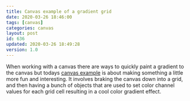 ```yaml
---
title: Canvas example of a gradient grid
date: 2020-03-26 18:46:00
tags: [canvas]
categories: canvas
layout: post
id: 636
updated: 2020-03-26 18:49:28
version: 1.0
---
```


When working with a canvas there are ways to quickly paint a gradient to the canvas but todays [canvas example](/2020/03/23/canvas-example/) is about making something a little more fun and interesting. It involves braking the canvas down into a grid, and then having a bunch of objects that are used to set color channel values for each grid cell resulting in a cool color gradient effect.

<!-- more -->
